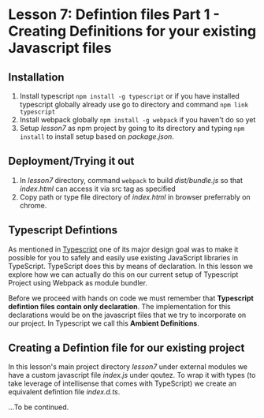 # Lesson 7: Defintion files Part 1 - Creating Definitions for your existing Javascript files

## Installation

1. Install typescript `npm install -g typescript` or if you have installed typescript globally already use go to directory and command `npm link typescript`
2. Install webpack globally `npm install -g webpack` if you haven't do so yet
3. Setup *lesson7* as npm project by going to its directory and typing `npm install` to install setup based on *package.json*.

## Deployment/Trying it out

1. In *lesson7* directory, command `webpack` to build *dist/bundle.js* so that *index.html* can access it via src tag as specified
2. Copy path or type file directory of *index.html* in browser preferrably on chrome.

## Typescript Defintions

As mentioned in [Typescript](https://basarat.gitbooks.io/typescript/content/docs/why-typescript.html) one of its major design goal 
was to make it possible for you to safely and easily use existing JavaScript libraries 
in TypeScript. TypeScript does this by means of declaration. In this lesson we explore how we can actually do this on our current setup 
of Typescript Project using Webpack as module bundler.

Before we proceed with hands on code we must remember that **Typescript defintion files contain only declaration**. The implementation for 
this declarations would be on the javascript files that we try to incorporate on our project. In Typescript we call this **Ambient Definitions**.

## Creating a Defintion file for our existing project

In this lesson's main project directory *lesson7* under external modules we have a custom javascript file *index.js* under qoutez. To wrap it 
with types (to take leverage of intellisense that comes with TypeScript) we create an equivalent defintion file *index.d.ts*. 

...To be continued.


